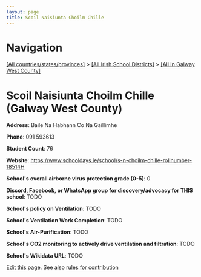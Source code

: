 ```yaml
---
layout: page
title: Scoil Naisiunta Choilm Chille
---
```

# Navigation

[[All countries/states/provinces]](../../..) > [[All Irish School Districts]](../..) > [[All In Galway West County]](..)

# Scoil Naisiunta Choilm Chille (Galway West County)

**Address**: Baile Na Habhann Co Na Gaillimhe

**Phone**: 091 593613

**Student Count**: 76

**Website**: <https://www.schooldays.ie/school/s-n-choilm-chille-rollnumber-18514H>

**School's overall airborne virus protection grade (0-5)**: 0

**Discord, Facebook, or WhatsApp group for discovery/advocacy for THIS school**: TODO

**School's policy on Ventilation**: TODO

**School's Ventilation Work Completion**: TODO

**School's Air-Purification**: TODO

**School's CO2 monitoring to actively drive ventilation and filtration**: TODO

**School's Wikidata URL**: TODO


[Edit this page](https://github.com/ventilate-schools/Ireland/edit/main/./Galway_West_County/Scoil_Naisiunta_Choilm_Chille.md). See also [rules for contribution](../../../contribution-rules/)